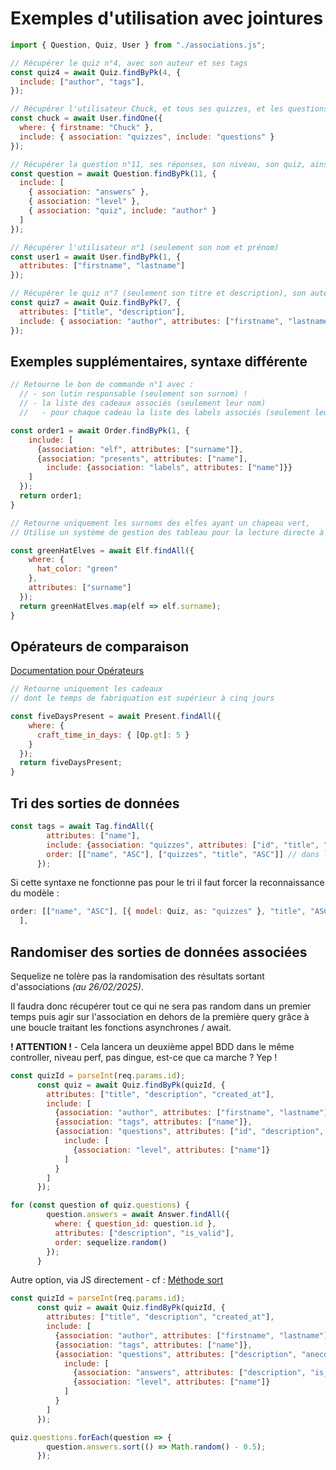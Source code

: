 # Exemples d'utilisation avec jointures

```js
import { Question, Quiz, User } from "./associations.js";

// Récupérer le quiz n°4, avec son auteur et ses tags
const quiz4 = await Quiz.findByPk(4, {
  include: ["author", "tags"],
});

// Récupérer l'utilisateur Chuck, et tous ses quizzes, et les questions de chaque quiz
const chuck = await User.findOne({
  where: { firstname: "Chuck" },
  include: { association: "quizzes", include: "questions" }
});

// Récupérer la question n°11, ses réponses, son niveau, son quiz, ainsi que l'auteur du quiz
const question = await Question.findByPk(11, {
  include: [
    { association: "answers" },
    { association: "level" },
    { association: "quiz", include: "author" }
  ]
});

// Récupérer l'utilisateur n°1 (seulement son nom et prénom)
const user1 = await User.findByPk(1, {
  attributes: ["firstname", "lastname"]
});

// Récupérer le quiz n°7 (seulement son titre et description), son auteur (seulement le nom et prénom de l'auteur)
const quiz7 = await Quiz.findByPk(7, {
  attributes: ["title", "description"],
  include: { association: "author", attributes: ["firstname", "lastname"] }
});
```

## Exemples supplémentaires, syntaxe différente

```js
// Retourne le bon de commande n°1 avec : 
  // - son lutin responsable (seulement son surnom) !
  // - la liste des cadeaux associés (seulement leur nom)
  //   - pour chaque cadeau la liste des labels associés (seulement leurs noms)

const order1 = await Order.findByPk(1, {
    include: [
      {association: "elf", attributes: ["surname"]},
      {association: "presents", attributes: ["name"], 
        include: {association: "labels", attributes: ["name"]}}
    ]
  });
  return order1;
}

// Retourne uniquement les surnoms des elfes ayant un chapeau vert,
// Utilise un système de gestion des tableau pour la lecture directe à la place d'un tableau d'objet

const greenHatElves = await Elf.findAll({
    where: {
      hat_color: "green"
    },
    attributes: ["surname"]
  });
  return greenHatElves.map(elf => elf.surname);
}
```
## Opérateurs de comparaison

[Documentation pour Opérateurs](https://sequelize.org/docs/v6/core-concepts/model-querying-basics/#operators)

```js
// Retourne uniquement les cadeaux
// dont le temps de fabriquation est supérieur à cinq jours

const fiveDaysPresent = await Present.findAll({
    where: {
      craft_time_in_days: { [Op.gt]: 5 }
    }
  });
  return fiveDaysPresent;
}
```

## Tri des sorties de données

```js
const tags = await Tag.findAll({
        attributes: ["name"],
        include: {association: "quizzes", attributes: ["id", "title", "description"]},
        order: [["name", "ASC"], ["quizzes", "title", "ASC"]] // dans l'ordre, le tri pour les tag, ensuite l'appel de la table associée via son alias directement et le système de tri souhaité
      });
```

Si cette syntaxe ne fonctionne pas pour le tri il faut forcer la reconnaissance du modèle :
```js
order: [["name", "ASC"], [{ model: Quiz, as: "quizzes" }, "title", "ASC"] 
  ],
```

## Randomiser des sorties de données associées

Sequelize ne tolère pas la randomisation des résultats sortant d'associations *(au 26/02/2025)*.

Il faudra donc récupérer tout ce qui ne sera pas random dans un premier temps puis agir sur l'association en dehors de la première query grâce à une boucle traitant les fonctions asynchrones / await.

**! ATTENTION !** - Cela lancera un deuxième appel BDD dans le même controller, niveau perf, pas dingue, est-ce que ca marche ? Yep !
```js
const quizId = parseInt(req.params.id);
      const quiz = await Quiz.findByPk(quizId, {
        attributes: ["title", "description", "created_at"],
        include: [
          {association: "author", attributes: ["firstname", "lastname"]},
          {association: "tags", attributes: ["name"]},
          {association: "questions", attributes: ["id", "description", "anecdote", "wiki"],
            include: [
              {association: "level", attributes: ["name"]}
            ]
          }
        ]
      });

for (const question of quiz.questions) {
        question.answers = await Answer.findAll({
          where: { question_id: question.id },
          attributes: ["description", "is_valid"],
          order: sequelize.random()
        });
      }
```

Autre option, via JS directement - cf : [Méthode sort](https://github.com/BaptisteLize/CheatSheet_BaptisteLize/blob/df223f9744205c23a472affe53eba17de0abbc70/objets-methodes/sort.md)

```js
const quizId = parseInt(req.params.id);
      const quiz = await Quiz.findByPk(quizId, {
        attributes: ["title", "description", "created_at"],
        include: [
          {association: "author", attributes: ["firstname", "lastname"]},
          {association: "tags", attributes: ["name"]},
          {association: "questions", attributes: ["description", "anecdote", "wiki"],
            include: [
              {association: "answers", attributes: ["description", "is_valid"]},
              {association: "level", attributes: ["name"]}
            ]
          }
        ]
      });

quiz.questions.forEach(question => {
        question.answers.sort(() => Math.random() - 0.5);
      });
```
